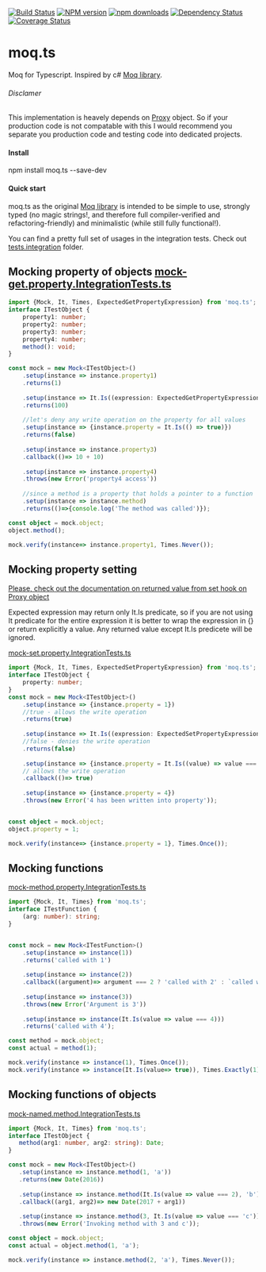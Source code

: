 [![Build Status](https://travis-ci.org/dvabuzyarov/moq.ts.svg?branch=master)](https://travis-ci.org/dvabuzyarov/moq.ts)
[![NPM version](http://img.shields.io/npm/v/moq.ts.svg?style=flat-square)](https://www.npmjs.com/package/moq.ts)
[![npm downloads](https://img.shields.io/npm/dm/moq.ts.svg?style=flat-square)](https://www.npmjs.com/package/moq.ts)
[![Dependency Status](http://img.shields.io/david/dvabuzyarov/moq.ts.svg?style=flat-square)](https://david-dm.org/dvabuzyarov/moq.ts)
[![Coverage Status](https://coveralls.io/repos/dvabuzyarov/moq.ts/badge.svg?branch=master&service=github)](https://coveralls.io/github/dvabuzyarov/moq.ts?branch=master)
# moq.ts
Moq for Typescript. Inspired by c# [Moq library](https://github.com/moq/moq4).


###### Disclamer
This implementation is heavely depends on [Proxy](https://developer.mozilla.org/en-US/docs/Web/JavaScript/Reference/Global_Objects/Proxy) object.
So if your production code is not compatable with this I would recommend you separate you production code and testing code into dedicated projects.

#### Install
npm install moq.ts --save-dev

#### Quick start

moq.ts as the original [Moq library](https://github.com/moq/moq4) is intended to be simple to use, strongly typed (no magic strings!, and therefore full compiler-verified and refactoring-friendly) and minimalistic (while still fully functional!).

You can find a pretty full set of usages in the integration tests. Check out [tests.integration](https://github.com/dvabuzyarov/moq.ts/tree/master/tests.integration) folder.

Mocking property of objects
[mock-get.property.IntegrationTests.ts](https://github.com/dvabuzyarov/moq.ts/blob/master/tests.integration/mock-get.property.IntegrationTests.ts)
-
```typescript
import {Mock, It, Times, ExpectedGetPropertyExpression} from 'moq.ts';
interface ITestObject {
    property1: number;
    property2: number;
    property3: number;
    property4: number;
    method(): void;
}

const mock = new Mock<ITestObject>()
    .setup(instance => instance.property1)
    .returns(1)
    
    .setup(instance => It.Is((expression: ExpectedGetPropertyExpression) => expression.name === 'property2'))
    .returns(100)
    
    //let's deny any write operation on the property for all values
    .setup(instance => {instance.property = It.Is(() => true)})
    .returns(false)
    
    .setup(instance => instance.property3)
    .callback(()=> 10 + 10)
    
    .setup(instance => instance.property4)
    .throws(new Error('property4 access'))
    
    //since a method is a property that holds a pointer to a function
    .setup(instance => instance.method)
    .returns(()=>{console.log('The method was called')});

const object = mock.object;
object.method();

mock.verify(instance=> instance.property1, Times.Never());
```
Mocking property setting
-
[Please, check out the documentation on returned value from set hook on Proxy object](https://developer.mozilla.org/en-US/docs/Web/JavaScript/Reference/Global_Objects/Proxy/handler/set)

Expected expression may return only It.Is predicate, so if you are not using It predicate for the entire expression it is better to wrap the expression in {} or return explicitly a value.
Any returned value except It.Is predicete will be ignored.

[mock-set.property.IntegrationTests.ts](https://github.com/dvabuzyarov/moq.ts/blob/master/tests.integration/mock-set.property.IntegrationTests.ts)
```typescript
import {Mock, It, Times, ExpectedSetPropertyExpression} from 'moq.ts';
interface ITestObject {
    property: number;
}
const mock = new Mock<ITestObject>()
    .setup(instance => {instance.property = 1})
    //true - allows the write operation
    .returns(true)
    
    .setup(instance => It.Is((expression: ExpectedSetPropertyExpression) => expression.name === 'property' && expression.value === 2))
    //false - denies the write operation
    .returns(false)
    
    .setup(instance => {instance.property = It.Is((value) => value === 3)})
    // allows the write operation
    .callback(()=> true)
    
    .setup(instance => {instance.property = 4})
    .throws(new Error('4 has been written into property'));


const object = mock.object;
object.property = 1;

mock.verify(instance=> {instance.property = 1}, Times.Once());
```
Mocking functions
-

[mock-method.property.IntegrationTests.ts](https://github.com/dvabuzyarov/moq.ts/blob/master/tests.integration/mock-method.IntegrationTests.ts)
```typescript
import {Mock, It, Times} from 'moq.ts';
interface ITestFunction {
    (arg: number): string;
}


const mock = new Mock<ITestFunction>()
    .setup(instance => instance(1))
    .returns('called with 1')
    
    .setup(instance => instance(2))
    .callback((argument)=> argument === 2 ? 'called with 2' : `called with ${argument}`)
    
    .setup(instance => instance(3))
    .throws(new Error('Argument is 3'))
    
    .setup(instance => instance(It.Is(value => value === 4)))
    .returns('called with 4');

const method = mock.object;
const actual = method(1);

mock.verify(instance => instance(1), Times.Once());
mock.verify(instance => instance(It.Is(value=> true)), Times.Exactly(1));


```

 
 Mocking functions of objects
 -
[mock-named.method.IntegrationTests.ts](https://github.com/dvabuzyarov/moq.ts/blob/master/tests.integration/mock-named.method.IntegrationTests.ts)
 ```typescript
import {Mock, It, Times} from 'moq.ts';
interface ITestObject {
    method(arg1: number, arg2: string): Date;
}

const mock = new Mock<ITestObject>()
    .setup(instance => instance.method(1, 'a'))
    .returns(new Date(2016))
    
    .setup(instance => instance.method(It.Is(value => value === 2), 'b'))
    .callback((arg1, arg2)=> new Date(2017 + arg1))
    
    .setup(instance => instance.method(3, It.Is(value => value === 'c')))
    .throws(new Error('Invoking method with 3 and c'));

const object = mock.object;
const actual = object.method(1, 'a');

mock.verify(instance => instance.method(2, 'a'), Times.Never());
```